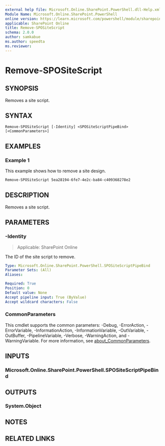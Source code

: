 ```yaml
---
external help file: Microsoft.Online.SharePoint.PowerShell.dll-Help.xml
Module Name: Microsoft.Online.SharePoint.PowerShell
online version: https://learn.microsoft.com/powershell/module/sharepoint-online/remove-spositescript
applicable: SharePoint Online
title: Remove-SPOSiteScript
schema: 2.0.0
author: samkabue
ms.author: speedta
ms.reviewer:
---
```


# Remove-SPOSiteScript

## SYNOPSIS

Removes a site script.

## SYNTAX

```
Remove-SPOSiteScript [-Identity] <SPOSiteScriptPipeBind> [<CommonParameters>]
```

## EXAMPLES

### Example 1

This example shows how to remove a site design.

```powershell
Remove-SPOSiteScript 5ea28194-6fe7-4e2c-ba84-c409368278e2
```

## DESCRIPTION

Removes a site script.

## PARAMETERS

### -Identity

> Applicable: SharePoint Online

The ID of the site script to remove.

```yaml
Type: Microsoft.Online.SharePoint.PowerShell.SPOSiteScriptPipeBind
Parameter Sets: (All)
Aliases:

Required: True
Position: 0
Default value: None
Accept pipeline input: True (ByValue)
Accept wildcard characters: False
```

### CommonParameters
This cmdlet supports the common parameters: -Debug, -ErrorAction, -ErrorVariable, -InformationAction, -InformationVariable, -OutVariable, -OutBuffer, -PipelineVariable, -Verbose, -WarningAction, and -WarningVariable. For more information, see [about_CommonParameters](https://go.microsoft.com/fwlink/?LinkID=113216).

## INPUTS

### Microsoft.Online.SharePoint.PowerShell.SPOSiteScriptPipeBind

## OUTPUTS

### System.Object

## NOTES

## RELATED LINKS
